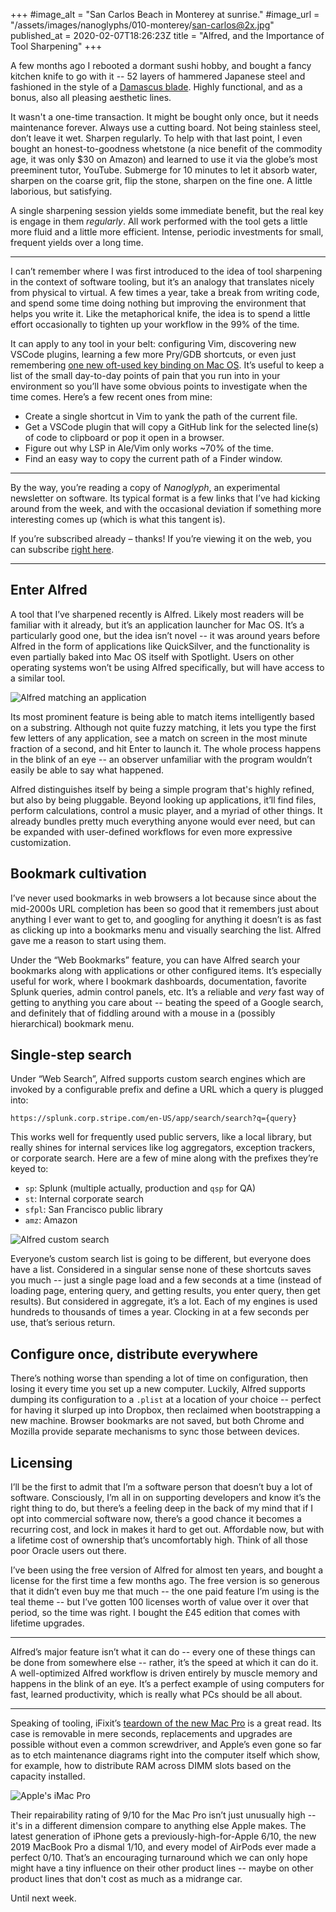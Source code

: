+++
#image_alt = "San Carlos Beach in Monterey at sunrise."
#image_url = "/assets/images/nanoglyphs/010-monterey/san-carlos@2x.jpg"
published_at = 2020-02-07T18:26:23Z
title = "Alfred, and the Importance of Tool Sharpening"
+++

A few months ago I rebooted a dormant sushi hobby, and bought a fancy kitchen knife to go with it -- 52 layers of hammered Japanese steel and fashioned in the style of a [Damascus blade](https://en.wikipedia.org/wiki/Damascus_steel). Highly functional, and as a bonus, also all pleasing aesthetic lines.

It wasn't a one-time transaction. It might be bought only once, but it needs maintenance forever. Always use a cutting board. Not being stainless steel, don’t leave it wet. Sharpen regularly. To help with that last point, I even bought an honest-to-goodness whetstone (a nice benefit of the commodity age, it was only $30 on Amazon) and learned to use it via the globe’s most preeminent tutor, YouTube. Submerge for 10 minutes to let it absorb water, sharpen on the coarse grit, flip the stone, sharpen on the fine one. A little laborious, but satisfying.

A single sharpening session yields some immediate benefit, but the real key is engage in them _regularly_. All work performed with the tool gets a little more fluid and a little more efficient. Intense, periodic investments for small, frequent yields over a long time.

---

I can’t remember where I was first introduced to the idea of tool sharpening in the context of software tooling, but it’s an analogy that translates nicely from physical to virtual. A few times a year, take a break from writing code, and spend some time doing nothing but improving the environment that helps you write it. Like the metaphorical knife, the idea is to spend a little effort occasionally to tighten up your workflow in the 99% of the time.

It can apply to any tool in your belt: configuring Vim, discovering new VSCode plugins, learning a few more Pry/GDB shortcuts, or even just remembering [one new oft-used key binding on Mac OS](https://twitter.com/brandur/status/1211683351414726657). It’s useful to keep a list of the small day-to-day points of pain that you run into in your environment so you’ll have some obvious points to investigate when the time comes. Here’s a few recent ones from mine:

* Create a single shortcut in Vim to yank the path of the current file.
* Get a VSCode plugin that will copy a GitHub link for the selected line(s) of code to clipboard or pop it open in a browser.
* Figure out why LSP in Ale/Vim only works ~70% of the time.
* Find an easy way to copy the current path of a Finder window.

---

By the way, you’re reading a copy of _Nanoglyph_, an experimental newsletter on software. Its typical format is a few links that I’ve had kicking around from the week, and with the occasional deviation if something more interesting comes up (which is what this tangent is).

If you’re subscribed already – thanks! If you’re viewing it on the web, you can subscribe [right here](/newsletter#nanoglyph).

---

## Enter Alfred

A tool that I’ve sharpened recently is Alfred. Likely most readers will be familiar with it already, but it’s an application launcher for Mac OS. It’s a particularly good one, but the idea isn’t novel -- it was around years before Alfred in the form of applications like QuickSilver, and the functionality is even partially baked into Mac OS itself with Spotlight. Users on other operating systems won’t be using Alfred specifically, but will have access to a similar tool.

![Alfred matching an application](/assets/images/nanoglyphs/011-alfred/alfred-search@2x.png)

Its most prominent feature is being able to match items intelligently based on a substring. Although not quite fuzzy matching, it lets you type the first few letters of any application, see a match on screen in the most minute fraction of a second, and hit Enter to launch it. The whole process happens in the blink of an eye -- an observer unfamiliar with the program wouldn’t easily be able to say what happened.

Alfred distinguishes itself by being a simple program that's highly refined, but also by being pluggable. Beyond looking up applications, it’ll find files, perform calculations, control a music player, and a myriad of other things. It already bundles pretty much everything anyone would ever need, but can be expanded with user-defined workflows for even more expressive customization.

## Bookmark cultivation

I’ve never used bookmarks in web browsers a lot because since about the mid-2000s URL completion has been so good that it remembers just about anything I ever want to get to, and googling for anything it doesn’t is as fast as clicking up into a bookmarks menu and visually searching the list. Alfred gave me a reason to start using them.

Under the “Web Bookmarks” feature, you can have Alfred search your bookmarks along with applications or other configured items. It’s especially useful for work, where I bookmark dashboards, documentation, favorite Splunk queries, admin control panels, etc. It’s a reliable and _very_ fast way of getting to anything you care about -- beating the speed of a Google search, and definitely that of fiddling around with a mouse in a (possibly hierarchical) bookmark menu.

## Single-step search

Under “Web Search”, Alfred supports custom search engines which are invoked by a configurable prefix and define a URL which a query is plugged into:

```
https://splunk.corp.stripe.com/en-US/app/search/search?q={query}
```

This works well for frequently used public servers, like a local library, but really shines for internal services like log aggregators, exception trackers, or corporate search. Here are a few of mine along with the prefixes they’re keyed to:

* `sp`: Splunk (multiple actually, production and `qsp` for QA) 
* `st`: Internal corporate search
* `sfpl`: San Francisco public library
* `amz`: Amazon

![Alfred custom search](/assets/images/nanoglyphs/011-alfred/alfred-custom-search@2x.png)

Everyone’s custom search list is going to be different, but everyone does have a list. Considered in a singular sense none of these shortcuts saves you much -- just a single page load and a few seconds at a time (instead of loading page, entering query, and getting results, you enter query, then get results). But considered in aggregate, it’s a lot. Each of my engines is used hundreds to thousands of times a year. Clocking in at a few seconds per use, that’s serious return.

## Configure once, distribute everywhere

There’s nothing worse than spending a lot of time on configuration, then losing it every time you set up a new computer. Luckily, Alfred supports dumping its configuration to a `.plist` at a location of your choice -- perfect for having it slurped up into Dropbox, then reclaimed when bootstrapping a new machine. Browser bookmarks are not saved, but both Chrome and Mozilla provide separate mechanisms to sync those between devices.

## Licensing

I’ll be the first to admit that I’m a software person that doesn’t buy a lot of software. Consciously, I’m all in on supporting developers and know it’s the right thing to do, but there’s a feeling deep in the back of my mind that if I opt into commercial software now, there’s a good chance it becomes a recurring cost, and lock in makes it hard to get out. Affordable now, but with a lifetime cost of ownership that’s uncomfortably high. Think of all those poor Oracle users out there.

I’ve been using the free version of Alfred for almost ten years, and bought a license for the first time a few months ago. The free version is so generous that it didn’t even buy me that much -- the one paid feature I’m using is the teal theme -- but I’ve gotten 100 licenses worth of value over it over that period, so the time was right. I bought the £45 edition that comes with lifetime upgrades.

---

Alfred’s major feature isn’t what it can do -- every one of these things can be done from somewhere else -- rather, it’s the speed at which it can do it. A well-optimized Alfred workflow is driven entirely by muscle memory and happens in the blink of an eye. It’s a perfect example of using computers for fast, learned productivity, which is really what PCs should be all about.

---

Speaking of tooling, iFixit’s [teardown of the new Mac Pro](https://www.ifixit.com/Teardown/Mac+Pro+2019+Teardown/128922) is a great read. Its case is removable in mere seconds, replacements and upgrades are possible without even a common screwdriver, and Apple’s even gone so far as to etch maintenance diagrams right into the computer itself which show, for example, how to distribute RAM across DIMM slots based on the capacity installed.

![Apple's iMac Pro](/assets/images/nanoglyphs/011-alfred/imac-pro@2x.jpg)

Their repairability rating of 9/10 for the Mac Pro isn’t just unusually high -- it's in a different dimension compare to anything else Apple makes. The latest generation of iPhone gets a previously-high-for-Apple 6/10, the new 2019 MacBook Pro a dismal 1/10, and every model of AirPods ever made a perfect 0/10. That’s an encouraging turnaround which we can only hope might have a tiny influence on their other product lines -- maybe on other product lines that don't cost as much as a midrange car.

Until next week.
